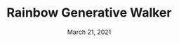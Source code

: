 ---
layout: project
title: Rainbow Generative Walker
date: March 21, 2021
desc: A P5JS sketch as a generative walker 
category: web design
#cta:
  #title: Google Me!
  #url: https://www.google.com/search?q=grace
thumb: /images/portfolio/rainbow.jpg
iframes:
  - sketch:
    url: https://editor.p5js.org/gracehlavacek/embed/3GPAvIlOQ
    desc: Click canvas to draw
---